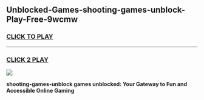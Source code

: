 
## Unblocked-Games-shooting-games-unblock-Play-Free-9wcmw
<h3>
<a href="https://premium76.site?title=shooting-games-unblock&ref=19M">CLICK TO PLAY</a></h3>
<hr>

<h3>
<a href="https://premium76.site?title=shooting-games-unblock&ref=19M">CLICK 2 PLAY</a>
  
</h3>

<a href="https://premium76.site?title=shooting-games-unblock&ref=19M"><img src="https://clearcache.store/games.png"></a>


**shooting-games-unblock games unblocked: Your Gateway to Fun and Accessible Online Gaming**

